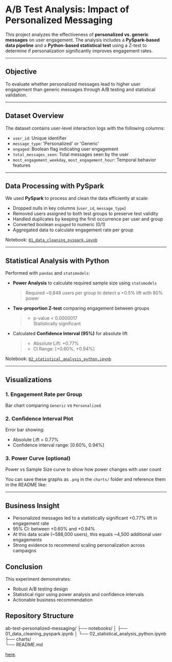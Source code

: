 # A/B Test Analysis: Impact of Personalized Messaging

This project analyzes the effectiveness of **personalized vs. generic messages** on user engagement. The analysis includes a **PySpark-based data pipeline** and a **Python-based statistical test** using a Z-test to determine if personalization significantly improves engagement rates.

---

## Objective

To evaluate whether personalized messages lead to higher user engagement than generic messages through A/B testing and statistical validation.

---

## Dataset Overview

The dataset contains user-level interaction logs with the following columns:

- `user_id`: Unique identifier
- `message_type`: 'Personalized' or 'Generic'
- `engaged`: Boolean flag indicating user engagement
- `total_messages_seen`: Total messages seen by the user
- `most_engagement_weekday`, `most_engagement_hour`: Temporal behavior features

---

## Data Processing with PySpark

We used **PySpark** to process and clean the data efficiently at scale:

- Dropped nulls in key columns (`user_id`, `message_type`)
- Removed users assigned to both test groups to preserve test validity
- Handled duplicates by keeping the first occurrence per user and group
- Converted boolean `engaged` to numeric (0/1)
- Aggregated data to calculate engagement rate per group

Notebook: [`01_data_cleaning_pyspark.ipynb`](notebooks/01_data_cleaning_pyspark.ipynb)

---

## Statistical Analysis with Python

Performed with `pandas` and `statsmodels`:

- **Power Analysis** to calculate required sample size using `statsmodels`
  > Required ~9,848 users per group to detect a +0.5% lift with 80% power


- **Two-proportion Z-test** comparing engagement between groups
  > - p-value < 0.0000017  
  > Statistically significant

- Calculated **Confidence Interval (95%)** for absolute lift
  > - Absolute Lift: +0.77%  
  > - CI Range: [+0.60%, +0.94%]
  


Notebook: [`02_statistical_analysis_python.ipynb`](notebooks/02_statistical_analysis_python.ipynb)

---

## Visualizations

### 1. **Engagement Rate per Group**
Bar chart comparing `Generic` vs `Personalized`

### 2. **Confidence Interval Plot**
Error bar showing:
- Absolute Lift = 0.77%
- Confidence interval range: [0.60%, 0.94%]

### 3. **Power Curve (optional)**
Power vs Sample Size curve to show how power changes with user count

You can save these graphs as `.png` in the `charts/` folder and reference them in the README like:


---

## Business Insight
- Personalized messages led to a statistically significant +0.77% lift in engagement rate
- 95% CI: between +0.60% and +0.94%
- At this data scale (~588,000 users), this equals ~4,500 additional user engagements
- Strong evidence to recommend scaling personalization across campaigns

## Conclusion
This experiment demonstrates:
- Robust A/B testing design
- Statistical rigor using power analysis and confidence intervals
- Actionable business recommendation

## Repository Structure
ab-test-personalized-messaging/
├── notebooks/
│   ├── 01_data_cleaning_pyspark.ipynb
│   └── 02_statistical_analysis_python.ipynb
├── charts/    
└── README.md







[here](https://drive.google.com/file/d/1Dgrd8WjGkMHk8IVkioEECeAsPokpC0J8/view?usp=sharing).



